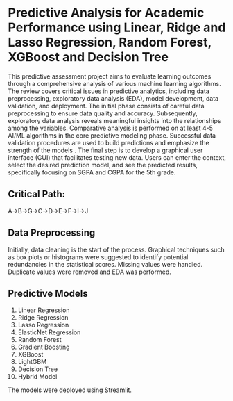 # Predictive Analysis for Academic Performance using Linear, Ridge and Lasso Regression, Random Forest, XGBoost and Decision Tree

This predictive assessment project aims to evaluate learning outcomes through a comprehensive analysis of various machine learning algorithms. 
The review covers critical issues in predictive analytics, including data preprocessing, exploratory data analysis (EDA), model development, data validation, and deployment. 
The initial phase consists of careful data preprocessing to ensure data quality and accuracy. 
Subsequently, exploratory data analysis reveals meaningful insights into the relationships among the variables. Comparative analysis is performed on at least 4-5 AI/ML algorithms in the core predictive modeling phase. Successful data validation procedures are used to build predictions and emphasize the strength of the models . 
The final step is to develop a graphical user interface (GUI) that facilitates testing new data. Users can enter the context, select the desired prediction model, and see the predicted results, specifically focusing on SGPA and CGPA for the 5th grade.

## Critical Path:
A→B→G→C→D→E→F→I→J

## Data Preprocessing 
Initially, data cleaning is the start of the process. Graphical techniques such as box plots or histograms
were suggested to identify potential redundancies in the statistical scores. Missing values were handled. Duplicate values were removed and EDA was performed. 

## Predictive Models 
1. Linear Regression
2. Ridge Regression
3. Lasso Regression
4. ElasticNet Regression
5. Random Forest
6. Gradient Boosting
7. XGBoost
8. LightGBM
9. Decision Tree
10. Hybrid Model

The models were deployed using Streamlit. 
